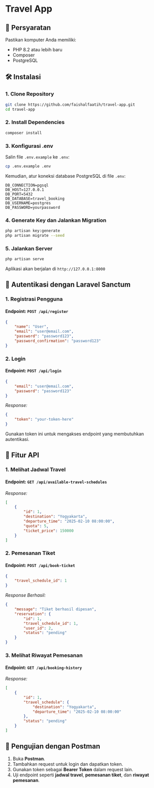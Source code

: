 # Travel App

## 📌 Persyaratan
Pastikan komputer Anda memiliki:
- PHP 8.2 atau lebih baru
- Composer
- PostgreSQL

## 🛠️ Instalasi

### 1. Clone Repository
```sh
git clone https://github.com/faishalfaatih/travel-app.git
cd travel-app
```

### 2. Install Dependencies
```sh
composer install
```

### 3. Konfigurasi .env
Salin file `.env.example` ke `.env`:
```sh
cp .env.example .env
```
Kemudian, atur koneksi database PostgreSQL di file `.env`:
```
DB_CONNECTION=pgsql
DB_HOST=127.0.0.1
DB_PORT=5432
DB_DATABASE=travel_booking
DB_USERNAME=postgres
DB_PASSWORD=yourpassword
```

### 4. Generate Key dan Jalankan Migration
```sh
php artisan key:generate
php artisan migrate --seed
```

### 5. Jalankan Server
```sh
php artisan serve
```
Aplikasi akan berjalan di `http://127.0.0.1:8000`

## 🔑 Autentikasi dengan Laravel Sanctum
### 1. Registrasi Pengguna
#### **Endpoint**: `POST /api/register`
```json
{
    "name": "User",
    "email": "user@email.com",
    "password": "password123",
    "password_confirmation": "password123"
}
```

### 2. Login
#### **Endpoint**: `POST /api/login`
```json
{
    "email": "user@email.com",
    "password": "password123"
}
```
_Response:_
```json
{
    "token": "your-token-here"
}
```
Gunakan token ini untuk mengakses endpoint yang membutuhkan autentikasi.

## 🚀 Fitur API
### 1. Melihat Jadwal Travel
#### **Endpoint**: `GET /api/available-travel-schedules`
_Response:_
```json
[
    {
        "id": 1,
        "destination": "Yogyakarta",
        "departure_time": "2025-02-10 08:00:00",
        "quota": 5,
        "ticket_price": 150000
    }
]
```

### 2. Pemesanan Tiket
#### **Endpoint**: `POST /api/book-ticket`
```json
{
    "travel_schedule_id": 1
}
```
_Response Berhasil:_
```json
{
    "message": "Tiket berhasil dipesan",
    "reservation": {
        "id": 1,
        "travel_schedule_id": 1,
        "user_id": 2,
        "status": "pending"
    }
}
```

### 3. Melihat Riwayat Pemesanan
#### **Endpoint**: `GET /api/booking-history`
_Response:_
```json
[
    {
        "id": 1,
        "travel_schedule": {
            "destination": "Yogyakarta",
            "departure_time": "2025-02-10 08:00:00"
        },
        "status": "pending"
    }
]
```

## 🔬 Pengujian dengan Postman
1. Buka **Postman**.
2. Tambahkan request untuk login dan dapatkan token.
3. Gunakan token sebagai **Bearer Token** dalam request lain.
4. Uji endpoint seperti **jadwal travel**, **pemesanan tiket**, dan **riwayat pemesanan**.
